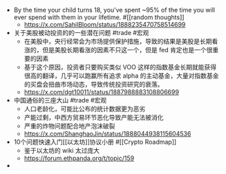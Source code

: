 - By the time your child turns 18, you've spent ~95% of the time you will ever spend with them in your lifetime. #[[random thoughts]]
	- https://x.com/SahilBloom/status/1888235470758514699
- 关于美股被动投资的的一些潜在问题 #trade #宏观
	- 在美股中，央行经常会为市场提供保护措施，导致的结果是美股是长期看涨的，但是美股长期看涨的因素不只这一个，但是 fed 肯定也是一个很重要的因素
	- 基于这个原因，投资者只要购买类似 VOO 这样的指数基金长期就能获得很高的翻译，几乎可以跑赢所有追求 alpha 的主动基金，大量对指数基金的买盘会扭曲市场动态，导致传统投资研究的衰落。
	- https://x.com/dgt10011/status/1887988883108806699
- 中国通俗的三座大山 #trade #宏观
	- 人口老龄化，可能比公布的统计数据更为恶劣
	- 产能过剩，中西方贸易环节恶化导致产能无法被消化
	- 严重的炸物问题配合地产泡沫破裂
	- https://x.com/ShanghaoJin/status/1888044938115604536
- 10个问题快速入门[[以太坊]]协议小册 #[[Crypto Roadmap]]
	- 鉴于以太坊的 wiki 太过庞大
	- https://forum.ethpanda.org/t/topic/159
-